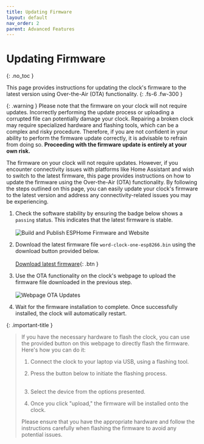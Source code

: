 ```yaml
---
title: Updating Firmware
layout: default
nav_order: 2
parent: Advanced Features
---
```


# Updating Firmware

{: .no_toc }

This page provides instructions for updating the clock's firmware to the latest version using Over-the-Air (OTA) functionality.
{: .fs-6 .fw-300 }

{: .warning }
Please note that the firmware on your clock will not require updates. Incorrectly performing the update process or uploading a corrupted file can potentially damage your clock. Repairing a broken clock may require specialized hardware and flashing tools, which can be a complex and risky procedure. Therefore, if you are not confident in your ability to perform the firmware update correctly, it is advisable to refrain from doing so. **Proceeding with the firmware update is entirely at your own risk.**

The firmware on your clock will not require updates. However, if you encounter connectivity issues with platforms like Home Assistant and wish to switch to the latest firmware, this page provides instructions on how to update the firmware using the Over-the-Air (OTA) functionality. By following the steps outlined on this page, you can easily update your clock's firmware to the latest version and address any connectivity-related issues you may be experiencing.

1. Check the software stability by ensuring the badge below shows a `passing` status. This indicates that the latest firmware is stable. <br/><br/>
![Build and Publish ESPHome Firmware and Website](https://github.com/SkyexTechnologies/word-clock-one/actions/workflows/publish.yml/badge.svg)

2. Download the latest firmware file `word-clock-one-esp8266.bin` using the download button provided below. <br/><br/>
[Download latest firmware](https://skyextechnologies.github.io/word-clock-one/word-clock-one-esp8266/word-clock-one-esp8266.bin){: .btn }

3. Use the OTA functionality on the clock's webpage to upload the firmware file downloaded in the previous step. <br/><br/>
![Webpage OTA Updates](https://skyextechnologies.github.io/word-clock-one/images/web-server-entities-ota-update.png)

4. Wait for the firmware installation to complete. Once successfully installed, the clock will automatically restart.

{: .important-title }
> If you have the necessary hardware to flash the clock, you can use the provided button on this webpage to directly flash the firmware. Here's how you can do it:
>
> 1. Connect the clock to your laptop via USB, using a flashing tool.
> 2. Press the button below to initiate the flashing process. <br/><br/><p class="button-row" align="left"><esp-web-install-button manifest="./word-clock-one-manifest.json"></esp-web-install-button></p>
>
> 3. Select the device from the options presented.
> 4. Once you click "upload," the firmware will be installed onto the clock.
>
> Please ensure that you have the appropriate hardware and follow the instructions carefully when flashing the firmware to avoid any potential issues.

<script
  type="module"
  src="https://unpkg.com/esp-web-tools@9.0.3/dist/web/install-button.js?module"
></script>